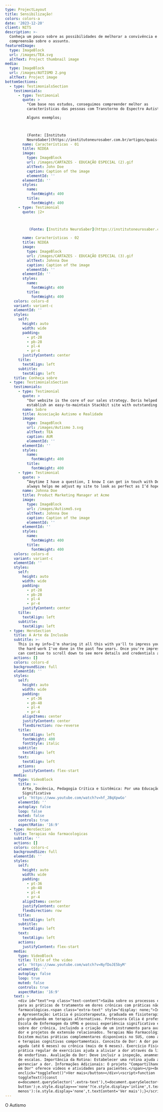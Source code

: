 ```yaml
---
type: ProjectLayout
title: Sensibilização!
colors: colors-a
date: '2023-12-20'
client: NITS
description: >-
  Conheça um pouco sobre as possibilidades de melhorar a convivência e
  compreensão sobre o assunto.
featuredImage:
  type: ImageBlock
  url: /images/TEA.svg
  altText: Project thumbnail image
media:
  type: ImageBlock
  url: /images/AUTISMO 2.png
  altText: Project image
bottomSections:
  - type: TestimonialsSection
    testimonials:
      - type: Testimonial
        quote: >
          "Com base nos estudos, conseguimos compreender melhor as
          características das pessoas com Transtorno do Espectro Autista (TEA)

          Alguns exemplos;

           

          (Fonte: [Instituto
          NeuroSaber](https://institutoneurosaber.com.br/artigos/quais-sao-as-principais-caracteristicas-do-autismo/))."
        name: Características - 01
        title: NIDEA
        image:
          type: ImageBlock
          url: /images/CARTAZES - EDUCAÇÃO ESPECIAL (2).gif
          altText: John Doe
          caption: Caption of the image
          elementId: ''
        elementId: ''
        styles:
          name:
            fontWeight: 400
          title:
            fontWeight: 400
      - type: Testimonial
        quote: |2+



           (Fonte: [Instituto NeuroSaber](https://institutoneurosaber.com.br/artigos/quais-sao-as-principais-caracteristicas-do-autismo/))."

        name: Características - 02
        title: NIDEA
        image:
          type: ImageBlock
          url: /images/CARTAZES - EDUCAÇÃO ESPECIAL (3).gif
          altText: Johnna Doe
          caption: Caption of the image
          elementId: ''
        elementId: ''
        styles:
          name:
            fontWeight: 400
          title:
            fontWeight: 400
    colors: colors-d
    variant: variant-c
    elementId: ''
    styles:
      self:
        height: auto
        width: wide
        padding:
          - pt-28
          - pb-28
          - pl-4
          - pr-4
        justifyContent: center
      title:
        textAlign: left
      subtitle:
        textAlign: left
    title: Conheça sobre
  - type: TestimonialsSection
    testimonials:
      - type: Testimonial
        quote: >
          "Our website is the core of our sales strategy. Doris helped us
          establish an easy-to-maintain Stackbit site with outstanding visuals!"
        name: Sobre
        title: Associação Autismo e Realidade
        image:
          type: ImageBlock
          url: /images/Autismo 3.svg
          altText: TEA
          caption: AUR
          elementId: ''
        elementId: ''
        styles:
          name:
            fontWeight: 400
          title:
            fontWeight: 400
      - type: Testimonial
        quote: >
          “Anytime I have a question, I know I can get in touch with Doris. She
          always helps me adjust my site to look as perfect as I’d hoped.”
        name: Johnna Doe
        title: Product Marketing Manager at Acme
        image:
          type: ImageBlock
          url: /images/Autismo5.svg
          altText: Johnna Doe
          caption: Caption of the image
          elementId: ''
        elementId: ''
        styles:
          name:
            fontWeight: 400
          title:
            fontWeight: 400
    colors: colors-d
    variant: variant-c
    elementId: ''
    styles:
      self:
        height: auto
        width: wide
        padding:
          - pt-28
          - pb-28
          - pl-4
          - pr-4
        justifyContent: center
      title:
        textAlign: left
      subtitle:
        textAlign: left
  - type: HeroSection
    title: A Arte da Inclusão
    subtitle: >-
      This is my info—I'm sharing it all this with ya'll to impress you with all
      the hard work I've done in the past few years. Once you're impressed, you
      can continue to scroll down to see more details and credentials about me.
    actions: []
    colors: colors-d
    backgroundSize: full
    elementId: ''
    styles:
      self:
        height: auto
        width: wide
        padding:
          - pt-36
          - pb-48
          - pl-4
          - pr-4
        alignItems: center
        justifyContent: center
        flexDirection: row-reverse
      title:
        textAlign: left
        fontWeight: 400
        fontStyle: italic
      subtitle:
        textAlign: left
      text:
        textAlign: left
      actions:
        justifyContent: flex-start
    media:
      type: VideoBlock
      title: >-
        Arte, Docência, Pedagogia Crítica e Sistêmica: Por uma Educação
        Significativa
      url: 'https://www.youtube.com/watch?v=hf_JBqXpwGo'
      elementId: ''
      autoplay: false
      loop: false
      muted: false
      controls: true
      aspectRatio: '16:9'
  - type: HeroSection
    title: Terapias não farmacologicas
    subtitle: ''
    actions: []
    colors: colors-c
    backgroundSize: full
    elementId: ''
    styles:
      self:
        height: auto
        width: wide
        padding:
          - pt-36
          - pb-48
          - pl-4
          - pr-4
        alignItems: center
        justifyContent: center
        flexDirection: row
      title:
        textAlign: left
      subtitle:
        textAlign: left
      text:
        textAlign: left
      actions:
        justifyContent: flex-start
    media:
      type: VideoBlock
      title: Title of the video
      url: 'https://www.youtube.com/watch?v=NyfDoJE5byM'
      elementId: ''
      autoplay: false
      loop: true
      muted: false
      controls: true
      aspectRatio: '16:9'
    text: >
      <div id="text"><p class="text-content">Saiba sobre os processos e estudos
      para as práticas de tratamento em dores crônicas com práticas não
      farmacológicas.<span class="extra-text" style="display: none;">Introdução
      e Apresentação: Letícia é psicoterapeuta, graduada em fisioterapia e
      pós-graduanda em terapias alternativas. Professora Célia é professora da
      Escola de Enfermagem da UFMG e possui experiência significativa em estudos
      sobre dor crônica, incluindo a criação de um instrumento para avaliação da
      dor e projetos de extensão relacionados. Terapias Não Farmacológicas:
      Existem muitas práticas complementares disponíveis no SUS, como acupuntura
      e terapias cognitivas comportamentais. Conceito de Dor: A dor pode ser
      aguda (até 6 meses) ou crônica (mais de 6 meses). Exercício Físico: A
      prática regular de exercícios ajuda a aliviar a dor através da liberação
      de endorfinas. Avaliação da Dor: Deve incluir a inspeção, anamnese e uso
      de escalas. Importância da Rotina: Estabelecer uma rotina ajuda a
      gerenciar a dor. Informações Adicionais: O projeto "Compartilhando Saberes
      em Dor" oferece vídeos e atividades para pacientes.</span></p><button
      onclick="toggleText()">Ver mais</button></div>\<script>function
      toggleText(){const
      e=document.querySelector('.extra-text'),t=document.querySelector('#text
      button');e.style.display==='none'?(e.style.display='inline',t.textContent='Ver
      menos'):(e.style.display='none',t.textContent='Ver mais');}</script>
---
```

O Autismo
